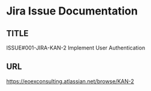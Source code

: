 # Jira Issue Documentation

## TITLE
ISSUE#001-JIRA-KAN-2
Implement User Authentication

## URL
https://eoexconsulting.atlassian.net/browse/KAN-2